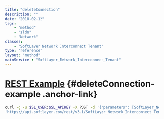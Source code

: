 ```yaml
---
title: "deleteConnection"
description: ""
date: "2018-02-12"
tags:
    - "method"
    - "sldn"
    - "Network"
classes:
    - "SoftLayer_Network_Interconnect_Tenant"
type: "reference"
layout: "method"
mainService : "SoftLayer_Network_Interconnect_Tenant"
---
```


# [REST Example](#deleteConnection-example) <a href="/article/rest/"><i class="fas fa-question"></i></a> {#deleteConnection-example .anchor-link} 
```bash
curl -g -u $SL_USER:$SL_APIKEY -X POST -d '{"parameters": [SoftLayer_Network_Interconnect_Tenant]}' \
'https://api.softlayer.com/rest/v3.1/SoftLayer_Network_Interconnect_Tenant/deleteConnection'
```
